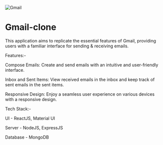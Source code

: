 ![Gmail](https://github.com/abhishekshah25/gmail-clone/assets/147745895/16c43229-3928-40ac-9dbb-d6a3de9a76c2)

# Gmail-clone

This application aims to replicate the essential features of Gmail, providing users with a familiar interface for sending & receiving emails.

Features:-

Compose Emails: Create and send emails with an intuitive and user-friendly interface.

Inbox and Sent Items: View received emails in the inbox and keep track of sent emails in the sent items.

Responsive Design: Enjoy a seamless user experience on various devices with a responsive design.


Tech Stack:- 

UI - ReactJS, Material UI

Server - NodeJS, ExpressJS

Database - MongoDB
